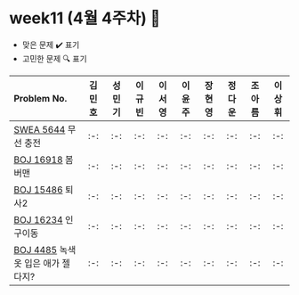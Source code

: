 # week11 (4월 4주차) :pencil:

- 맞은 문제 :heavy_check_mark: 표기
- 고민한 문제 :mag: 표기

| Problem No.                                                                                                            | 김민호 | 성민기 | 이규빈 | 이서영 | 이윤주 | 장현영 | 정다운 | 조아름 | 이상휘 |
| :--------------------------------------------------------------------------------------------------------------------- | :----: | :----: | :----: | :----: | :----: | :----: | :----: | :----: | :----: |
| [SWEA 5644](https://swexpertacademy.com/main/code/problem/problemDetail.do?contestProbId=AWXRDL1aeugDFAUo) 무선 충전 |   :-:   |   :-:   |   :-:   |   :-:   |   :-:   |   :-:   |   :-:   |   :-:   |   :-:   |
| [BOJ 16918](https://www.acmicpc.net/problem/16918) 봄버맨                                                            |   :-:   |   :-:   |   :-:   |   :-:   |   :-:   |   :-:   |   :-:   |   :-:   |   :-:   |
| [BOJ 15486](https://www.acmicpc.net/problem/15486) 퇴사2                                                                 |   :-:   |   :-:   |   :-:   |   :-:   |   :-:   |   :-:   |   :-:   |   :-:   |   :-:   |
| [BOJ 16234](https://www.acmicpc.net/problem/16234) 인구이동                                                          |   :-:   |   :-:   |   :-:   |   :-:   |   :-:   |   :-:   |   :-:   |   :-:   |   :-:   |
| [BOJ 4485](https://www.acmicpc.net/problem/4485) 녹색 옷 입은 애가 젤다지?                                                               |   :-:   |   :-:   |   :-:   |   :-:   |   :-:   |   :-:   |   :-:   |   :-:   |   :-:   |

